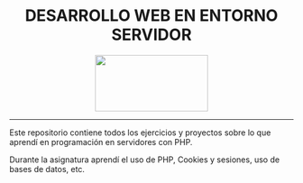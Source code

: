 <div align="center">
    <h1>DESARROLLO WEB EN ENTORNO SERVIDOR</h1>
</div>

<div align="center">
    <img  width="200" height="100" src="https://upload.wikimedia.org/wikipedia/commons/thumb/2/27/PHP-logo.svg/1280px-PHP-logo.svg.png">
</div>

---

Este repositorio contiene todos los ejercicios y proyectos sobre lo que aprendí en programación en servidores con PHP.

Durante la asignatura aprendí el uso de PHP, Cookies y sesiones, uso de bases de datos, etc.
